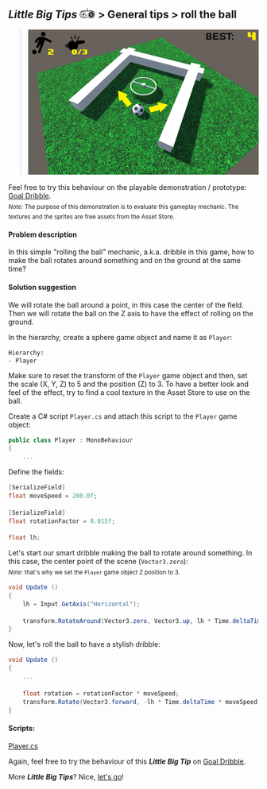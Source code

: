 ## _**Little Big Tips**_ ![Joystick](https://raw.githubusercontent.com/alissin/alissin.github.io/master/images/joystick.png) > General tips > roll the ball

> ![Goal Dribble](./../../_images/goal_dribble/roll-the-ball.png)

Feel free to try this behaviour on the playable demonstration / prototype: [Goal Dribble](https://simmer.io/@alissin/goal-dribble).<br/>
<sub>_Note:_ The purpose of this demonstration is to evaluate this gameplay mechanic. The textures and the sprites are free assets from the Asset Store.</sub>

#### Problem description
In this simple "rolling the ball" mechanic, a.k.a. dribble in this game, how to make the ball rotates around something and on the ground at the same time?

#### Solution suggestion
We will rotate the ball around a point, in this case the center of the field. Then we will rotate the ball on the Z axis to have the effect of rolling on the ground.

In the hierarchy, create a sphere game object and name it as `Player`:

```
Hierarchy:
- Player
```

Make sure to reset the transform of the `Player` game object and then, set the scale (X, Y, Z) to 5 and the position (Z) to 3. To have a better look and feel of the effect, try to find a cool texture in the Asset Store to use on the ball.

Create a C# script `Player.cs` and attach this script to the `Player` game object:

```csharp
public class Player : MonoBehaviour
{
    ...
```

Define the fields:

```csharp
[SerializeField]
float moveSpeed = 200.0f;

[SerializeField]
float rotationFactor = 0.015f;

float lh;
```

Let's start our smart dribble making the ball to rotate around something. In this case, the center point of the scene (`Vector3.zero`):<br/>
<sub>_Note:_ that's why we set the `Player` game object Z position to 3.</sub>

```csharp
void Update ()
{
    lh = Input.GetAxis("Horizontal");

    transform.RotateAround(Vector3.zero, Vector3.up, lh * Time.deltaTime * moveSpeed);
}
```

Now, let's roll the ball to have a stylish dribble:

```csharp
void Update ()
{
    ...

    float rotation = rotationFactor * moveSpeed;
    transform.Rotate(Vector3.forward, -lh * Time.deltaTime * moveSpeed * rotation);
}
```

#### Scripts:
[Player.cs](./Player.cs)

Again, feel free to try the behaviour of this _**Little Big Tip**_ on [Goal Dribble](https://simmer.io/@alissin/goal-dribble).

More _**Little Big Tips**_? Nice, [let's go](https://github.com/alissin/little-big-tips)!
